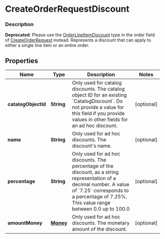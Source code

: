 
# CreateOrderRequestDiscount

### Description

__Deprecated__: Please use the [OrderLineItemDiscount](#type-orderlineitemdiscount) type in the order field of [CreateOrderRequest](#type-createorderrequest) instead.  Represents a discount that can apply to either a single line item or an entire order.

## Properties
Name | Type | Description | Notes
------------ | ------------- | ------------- | -------------
**catalogObjectId** | **String** | Only used for catalog discounts. The catalog object ID for an existing &#x60;CatalogDiscount&#x60;.  Do not provide a value for this field if you provide values in other fields for an ad hoc discount. |  [optional]
**name** | **String** | Only used for ad hoc discounts. The discount&#39;s name. |  [optional]
**percentage** | **String** | Only used for ad hoc discounts. The percentage of the discount, as a string representation of a decimal number.  A value of &#x60;7.25&#x60; corresponds to a percentage of 7.25%. This value range between 0.0 up to 100.0 |  [optional]
**amountMoney** | [**Money**](Money.md) | Only used for ad hoc discounts. The monetary amount of the discount. |  [optional]



